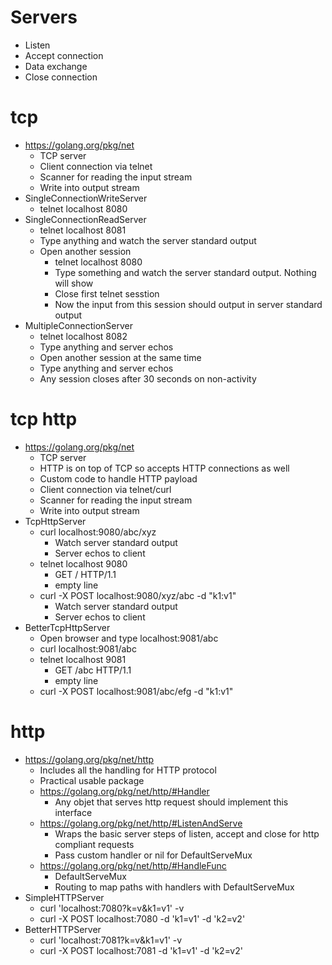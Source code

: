 # Servers
- Listen
- Accept connection
- Data exchange
- Close connection

# tcp
- https://golang.org/pkg/net
    - TCP server
    - Client connection via telnet
    - Scanner for reading the input stream
    - Write into output stream
- SingleConnectionWriteServer
    - telnet localhost 8080
- SingleConnectionReadServer
    - telnet localhost 8081
    - Type anything and watch the server standard output
    - Open another session
        - telnet localhost 8080
        - Type something and watch the server standard output. Nothing will show
        - Close first telnet sesstion
        - Now the input from this session should output in server standard output
- MultipleConnectionServer
    - telnet localhost 8082
    - Type anything and server echos
    - Open another session at the same time
    - Type anything and server echos
    - Any session closes after 30 seconds on non-activity

# tcp http
- https://golang.org/pkg/net
    - TCP server
    - HTTP is on top of TCP so accepts HTTP connections as well
    - Custom code to handle HTTP payload
    - Client connection via telnet/curl
    - Scanner for reading the input stream
    - Write into output stream
- TcpHttpServer
    - curl localhost:9080/abc/xyz
        - Watch server standard output
        - Server echos to client
    - telnet localhost 9080
        - GET / HTTP/1.1
        - empty line
    - curl -X POST localhost:9080/xyz/abc -d "k1:v1"
        - Watch server standard output
        - Server echos to client
- BetterTcpHttpServer
	- Open browser and type localhost:9081/abc
    - curl localhost:9081/abc
    - telnet localhost 9081
        - GET /abc HTTP/1.1
        - empty line
    - curl -X POST localhost:9081/abc/efg -d "k1:v1"

# http
- https://golang.org/pkg/net/http
    - Includes all the handling for HTTP protocol
    - Practical usable package
    - https://golang.org/pkg/net/http/#Handler
        - Any objet that serves http request should implement this interface
    - https://golang.org/pkg/net/http/#ListenAndServe
        - Wraps the basic server steps of listen, accept and close for http compliant requests
        - Pass custom handler or nil for DefaultServeMux
    - https://golang.org/pkg/net/http/#HandleFunc
        - DefaultServeMux
        - Routing to map paths with handlers with DefaultServeMux
- SimpleHTTPServer
    - curl 'localhost:7080?k=v&k1=v1' -v
    - curl -X POST localhost:7080 -d 'k1=v1' -d 'k2=v2'
- BetterHTTPServer
    - curl 'localhost:7081?k=v&k1=v1' -v
    - curl -X POST localhost:7081 -d 'k1=v1' -d 'k2=v2' 